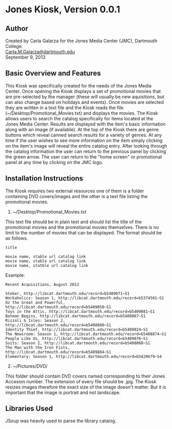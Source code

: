 Jones Kiosk, Version 0.0.1
===========

Author
--------

Created by Carla Galarza for the Jones Media Center (JMC), Dartmouth College. <br>
Carla.M.Galarza@dartmouth.edu<br>
September 9, 2013<br>


Basic Overview and Features
---------------------------

This Kiosk was specifically created for the needs of the Jones Media Center. Once opening the Kiosk displays a set of promotional movies that are pre-selected by the manager (these will usually be new aquisitions, but can also change based on holidays and events). Once movies are selected they are written in a text file and the Kiosk reads the file (~/Desktop/Promotional_Movies.txt) and displays the movies. The Kiosk allows users to search the catalog specifically for items located at the Jones Media Center. Results are displayed with the item's basic information along with an image (if available). At the top of the Kiosk there are genre buttons which reveal canned search results for a variety of genres. At any time if the user wishes to see more information on the item simply clicking on the item's image will reveal the entire catalog entry. After looking through the catalog information the user can return to the previous panel by clicking the green arrow. The user can return to the "home screen" or promotional panel at any time by clicking on the JMC logo.

Installation Instructions
-----------------------
The Kiosk requires two external resources one of them is a folder containing DVD covers/images and the other is a text file listing the promotional movies.

1. ~/Desktop/Promotional_Movies.txt

  This text file should be in plain text and should list the title of the promotional movies and the promotional   movies themselves. There is no limit to the number of movies that can be displayed. The format should be as follows. 
  
  ```
  title
  
  movie name, stable url catalog link
  movie name, stable url catalog link
  movie name, statble url catalog link
  ```
  Example:
  ```
  Recent Acquisitions, August 2013

  Stoker, http://libcat.dartmouth.edu/record=b5409071~S1
  Workaholics: Season 1, http://libcat.dartmouth.edu/record=b5374501~S1
  Oz the Great and Powerful, http://libcat.dartmouth.edu/record=b5409058~S1
  Toys in the Attic, http://libcat.dartmouth.edu/record=b5409081~S1
  Batman Begins, http://libcat.dartmouth.edu/record=b5409867~S1
  Rizzoli & Isles: Season 2, http://libcat.dartmouth.edu/record=b5408880~S1
  Identity Thief, http://libcat.dartmouth.edu/record=b5409024~S1
  The Newsroom: Season 1, http://libcat.dartmouth.edu/record=b5408874~S1
  People Like Us, http://libcat.dartmouth.edu/record=b5409076~S1
  Suits: Season 2, http://libcat.dartmouth.edu/record=b5408868~S1
  The Man with the Iron Fists, http://libcat.dartmouth.edu/record=b5409884~S1
  Elementary: Season 1, http://libcat.dartmouth.edu/record=b5420679~S4
  ```

2. ~/Pictures/DVD/

  This folder should contain DVD covers named corresponding to their Jones Accesion number. The extension of every file should be .jpg. The Kiosk resizes images therefore the exact size of the image doesn't matter. But it is important that the image is portrait and not landscape.

Libraries Used
--------------

JSoup was heavily used to parse the library catalog.

